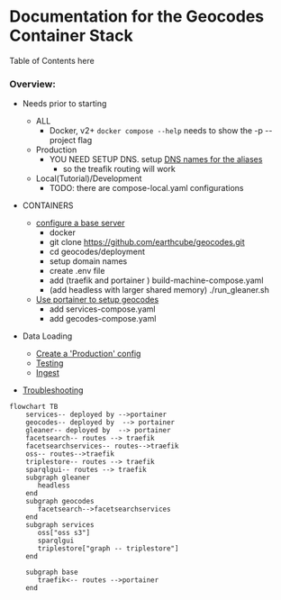 # Documentation for the Geocodes Container Stack

Table of Contents here


### Overview:
* Needs prior to starting
  * ALL
    * Docker, v2+ `docker compose --help` needs to show the -p --project flag 
  * Production
    * YOU NEED SETUP DNS.  setup [DNS names for the aliases](../deployment/hosts.geocodes) 
      * so the treafik routing will work
  * Local(Tutorial)/Development
    * TODO: there are compose-local.yaml configurations 
* CONTAINERS
  * [configure a base server](./machine_configuration.md)
      * docker
      * git clone https://github.com/earthcube/geocodes.git
      * cd geocodes/deployment
      * setup domain names
      * create .env file
      * add  (traefik and portainer ) build-machine-compose.yaml
      * (add headless with larger shared memory) ./run_gleaner.sh   
  * [Use portainer to setup geocodes ](./setup_geocodes_containers.md)
      * add services-compose.yaml
      * add gecodes-compose.yaml

* Data Loading
  * [Create a  'Production' config](./creatingProductionConfigs.md)
  * [Testing](indexing_with_gleanerio_for_testing.md(./))
  * [Ingest]()
* [Troubleshooting](troubleshooting.md)

~~~mermaid
flowchart TB
    services-- deployed by -->portainer
    geocodes-- deployed by  --> portainer
    gleaner-- deployed by  --> portainer
    facetsearch-- routes --> traefik
    facetsearchservices-- routes-->traefik
    oss-- routes-->traefik
    triplestore-- routes --> traefik
    sparqlgui-- routes --> traefik
    subgraph gleaner
       headless
    end
    subgraph geocodes
       facetsearch-->facetsearchservices
    end
    subgraph services
       oss["oss s3"]
       sparqlgui
       triplestore["graph -- triplestore"]
    end

    subgraph base
       traefik<-- routes -->portainer
    end

~~~
